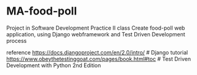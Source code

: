 # MA-food-poll

Project in Software Development Practice II class
Create food-poll web application, using Django webframework and Test Driven Development process

reference
https://docs.djangoproject.com/en/2.0/intro/ # Django tutorial
https://www.obeythetestinggoat.com/pages/book.html#toc # Test Driven Development with Python 2nd Edition

